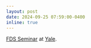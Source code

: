 ```yaml
---
layout: post
date: 2024-09-25 07:59:00-0400
inline: true 
---
```


[FDS Seminar](https://fds.yale.edu) at [Yale](https://www.yale.edu).
